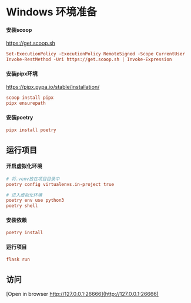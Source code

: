 # Windows 环境准备
#### 安装scoop
https://get.scoop.sh
```ini
Set-ExecutionPolicy -ExecutionPolicy RemoteSigned -Scope CurrentUser
Invoke-RestMethod -Uri https://get.scoop.sh | Invoke-Expression
```

#### 安装pipx环境
https://pipx.pypa.io/stable/installation/
```ini
scoop install pipx
pipx ensurepath
```

#### 安装poetry
```ini
pipx install poetry
```

## 运行项目
#### 开启虚拟化环境
```ini
# 将.venv放在项目目录中
poetry config virtualenvs.in-project true

# 进入虚拟化环境
poetry env use python3
poetry shell
```

#### 安装依赖
```ini
poetry install
```

#### 运行项目
```ini
flask run
```

## 访问
[Open in browser http://127.0.0.1:26666](http://127.0.0.1:26666)